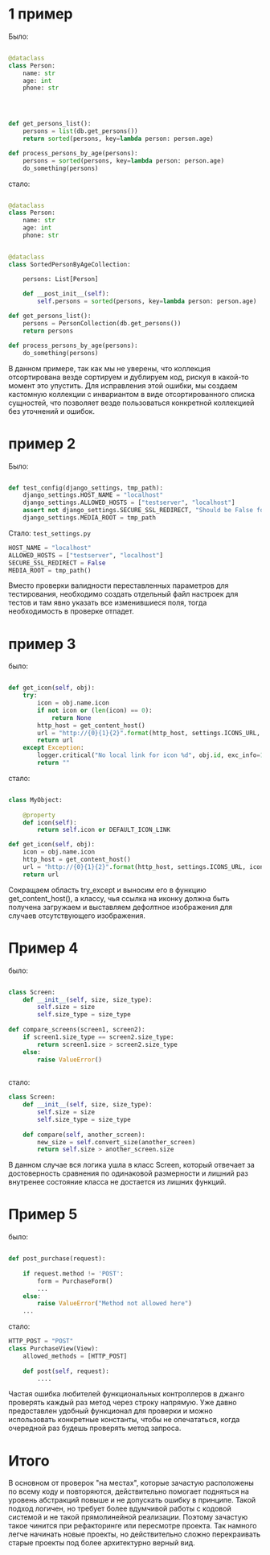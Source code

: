 # 1 пример

Было:

```python

@dataclass
class Person:
    name: str
    age: int
    phone: str




def get_persons_list():
    persons = list(db.get_persons())
    return sorted(persons, key=lambda person: person.age)

def process_persons_by_age(persons):
    persons = sorted(persons, key=lambda person: person.age)
    do_something(persons)

```

стало:

```python

@dataclass
class Person:
    name: str
    age: int
    phone: str


@dataclass
class SortedPersonByAgeCollection:

    persons: List[Person]
    
    def __post_init__(self):
        self.persons = sorted(persons, key=lambda person: person.age)

def get_persons_list():
    persons = PersonCollection(db.get_persons())
    return persons

def process_persons_by_age(persons):
    do_something(persons)

```

В данном примере, так как мы не уверены, что коллекция отсортирована везде сортируем и дублируем код, рискуя
 в какой-то момент это упустить. Для исправления этой ошибки, мы создаем кастомную коллекции с инвариантом в виде
отсортированного списка сущностей, что позволяет везде пользоваться конкретной коллекцией без уточнений и ошибок.


# пример 2

Было:
```python

def test_config(django_settings, tmp_path):
    django_settings.HOST_NAME = "localhost"
    django_settings.ALLOWED_HOSTS = ["testserver", "localhost"]
    assert not django_settings.SECURE_SSL_REDIRECT, "Should be False for testing"  
    django_settings.MEDIA_ROOT = tmp_path


```

Стало:
`test_settings.py`
```python
HOST_NAME = "localhost"
ALLOWED_HOSTS = ["testserver", "localhost"]
SECURE_SSL_REDIRECT = False
MEDIA_ROOT = tmp_path()
```

Вместо проверки валидности переставленных параметров для тестирования, необходимо создать отдельный файл
 настроек для тестов и там явно указать все изменившиеся поля, тогда необходимость в проверке отпадет. 

# пример 3 

было:

```python

def get_icon(self, obj):
    try:
        icon = obj.name.icon
        if not icon or (len(icon) == 0):
            return None
        http_host = get_content_host()
        url = "http://{0}{1}{2}".format(http_host, settings.ICONS_URL, icon)
        return url
    except Exception:
        logger.critical("No local link for icon %d", obj.id, exc_info=1)
        return ""


```

стало:

```python

class MyObject:
        
    @property
    def icon(self):
        return self.icon or DEFAULT_ICON_LINK

def get_icon(self, obj):
    icon = obj.name.icon
    http_host = get_content_host()
    url = "http://{0}{1}{2}".format(http_host, settings.ICONS_URL, icon)
    return url
```

Сокращаем область try_except и выносим его в функцию get_content_host(), а классу, чья ссылка на иконку должна
быть получена загружаем и выставляем дефолтное изображения для случаев отсутствующего изображения.

# Пример 4

было:
```python

class Screen:
    def __init__(self, size, size_type):
        self.size = size
        self.size_type = size_type
        
def compare_screens(screen1, screen2):
    if screen1.size_type == screen2.size_type:
        return screen1.size > screen2.size_type
    else:
        raise ValueError()
    


```

стало:

```python
class Screen:
    def __init__(self, size, size_type):
        self.size = size
        self.size_type = size_type
    
    def compare(self, another_screen):
        new_size = self.convert_size(another_screen)
        return self.size > another_screen.size
```


В данном случае вся логика ушла в класс Screen, который отвечает за достоверность сравнения по одинаковой размерности и
лишний раз внутренее состояние класса не достается из лишних функций.

# Пример 5

было:
```python

def post_purchase(request):
 
    if request.method != 'POST':
        form = PurchaseForm()
        ...
    else:
        raise ValueError("Method not allowed here")
    ...


```

стало:

```python
HTTP_POST = "POST"
class PurchaseView(View):
    allowed_methods = [HTTP_POST]
    
    def post(self, request):
        ....

```

Частая ошибка любителей функциональных контроллеров в джанго проверять каждый раз метод через строку напрямую.
Уже давно предоставлен удобный функционал для проверки и можно использовать конкретные константы, чтобы не опечататься,
 когда очередной раз будешь проверять метод запроса.

# Итого

В основном от проверок "на местах", которые зачастую расположены по всему коду и повторяются, действительно
 помогает подняться на уровень абстракций повыше и не допускать ошибку в принципе. Такой подход логичен, но требует
 более вдумчивой работы с кодовой системой и не такой прямолинейной реализации. Поэтому зачастую такое чинится при рефакторинге
 или пересмотре проекта. Так намного легче начинать новые проекты, но действительно сложно перекраивать старые проекты под
 более архитектурно верный вид.